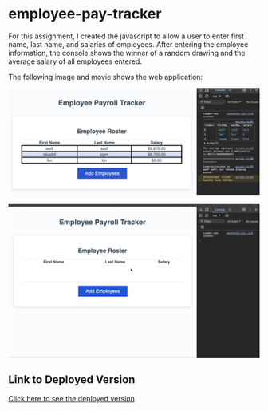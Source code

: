# employee-pay-tracker

For this assignment, I created the javascript to allow a user to enter first name, last name, and salaries of employees. After entering the employee information, the console shows the winner of a random drawing and the average salary of all employees entered. 

The following image and movie shows the web application:

![Shows employee information in the console of an employee payroll tracker.](./Assets/employee-payroll-tracker.png)

![Video shows input of employees to an employee payroll tracker.](./Assets/employee-payroll-tracker-example.gif)

## Link to Deployed Version
[Click here to see the deployed version](https://jengelfling.github.io/employee-payroll-tracker/)